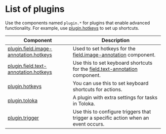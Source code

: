 # List of plugins

Use the components named `plugin.*` for plugins that enable advanced functionality. For example, use [plugin.hotkeys](plugin.hotkeys.md) to set up shortcuts.

| Component                                                                         | Description                                                                                             |
| --------------------------------------------------------------------------------- | ------------------------------------------------------------------------------------------------------- |
| [plugin.field.image-annotation.hotkeys](plugin.field.image-annotation.hotkeys.md) | Used to set hotkeys for the [field.image-annotation](field.image-annotation.md) component.              |
| [plugin.field.text-annotation.hotkeys](plugin.field.text-annotation.hotkeys.md)   | Use this to set keyboard shortcuts for the [field.text-annotation](field.text-annotation.md) component. |
| [plugin.hotkeys](plugin.hotkeys.md)                                               | You can use this to set keyboard shortcuts for actions.                                                 |
| [plugin.toloka](plugin.toloka.md)                                                 | A plugin with extra settings for tasks in Toloka.                                                       |
| [plugin.trigger](plugin.trigger.md)                                               | Use this to configure triggers that trigger a specific action when an event occurs.                     |
